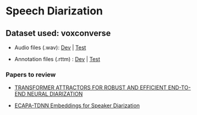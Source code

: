 # Speech Diarization

## Dataset used: voxconverse

* Audio files (.wav): [Dev](https://www.robots.ox.ac.uk/~vgg/data/voxconverse/data/voxconverse_dev_wav.zip) | [Test](https://www.robots.ox.ac.uk/~vgg/data/voxconverse/data/voxconverse_test_wav.zip)

* Annotation files (.rttm) : [Dev](https://github.com/joonson/voxconverse/tree/master/dev) | [Test](https://github.com/joonson/voxconverse/tree/master/test)


### Papers to review

* [TRANSFORMER ATTRACTORS FOR ROBUST AND EFFICIENT END-TO-END NEURAL DIARIZATION](https://arxiv.org/pdf/2312.06253v1)

* [ECAPA-TDNN Embeddings for Speaker Diarization](https://arxiv.org/pdf/2104.01466)